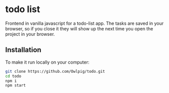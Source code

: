# todo list
Frontend in vanilla javascript for a todo-list app. The tasks are saved in your browser, so if you close it they will show up the next time you open the project in your browser.

## Installation

To make it run locally on your computer: 

```bash
git clone https://github.com/Owlpig/todo.git
cd todo
npm i
npm start
```
